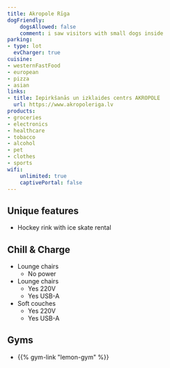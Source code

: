 ```yaml
---
title: Akropole Rīga
dogFriendly: 
    dogsAllowed: false
    comment: i saw visitors with small dogs inside
parking:
- type: lot
  evCharger: true
cuisine:
- westernFastFood
- european
- pizza
- asian
links:
- title: Iepirkšanās un izklaides centrs AKROPOLE
  url: https://www.akropoleriga.lv
products:
- groceries
- electronics
- healthcare
- tobacco
- alcohol
- pet
- clothes
- sports
wifi:
    unlimited: true
    captivePortal: false
---
```


## Unique features
- Hockey rink with ice skate rental

## Chill & Charge
- Lounge chairs
    - No power
- Lounge chairs
    - Yes 220V 
    - Yes USB-A
- Soft couches
    - Yes 220V 
    - Yes USB-A

## Gyms
- {{% gym-link "lemon-gym" %}}

